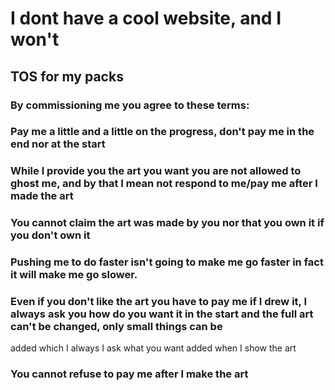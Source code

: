  # I dont have a cool website, and I won't


## TOS for my packs
### By commissioning me you agree to these terms:
### Pay me a little and a little on the progress, don't pay me in the end nor at the start
### While I provide you the art you want you are not allowed to ghost me, and by that I mean not respond to me/pay me after I made the art
### You cannot claim the art was made by you nor that you own it if you don't own it
### Pushing me to do faster isn't going to make me go faster in fact it will make me go slower.
### Even if you don't like the art you have to pay me if I drew it, I always ask you how do you want it in the start and the full art can't be changed, only small things can be
added which I always I ask what you want added when I show the art
### You cannot refuse to pay me after I make the art
